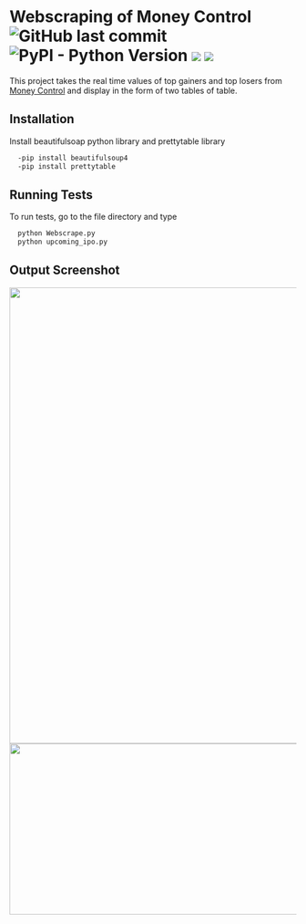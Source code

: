 
# Webscraping of Money Control ![GitHub last commit](https://img.shields.io/github/last-commit/tanmayagrawal2000/Webscraper_Money_Control) ![PyPI - Python Version](https://img.shields.io/pypi/pyversions/beautifulsoup4?logo=Python) ![](https://img.shields.io/badge/-BeautifulSoap4-orange) ![](https://img.shields.io/badge/-PrettyTable-red)


This project takes the real time values of top gainers and top losers from [Money Control](https://www.moneycontrol.com/) and display in the form of two tables of table.


## Installation

Install beautifulsoap python library and prettytable library

```bash
  -pip install beautifulsoup4 
  -pip install prettytable 

```
    
## Running Tests

To run tests, go to the file directory and type

```bash
  python Webscrape.py
  python upcoming_ipo.py
```

## Output Screenshot

<img src="https://user-images.githubusercontent.com/53507833/152864933-b90ac3b8-e257-49ce-8120-cd79342a56ce.JPG" width="800">
<img src="https://user-images.githubusercontent.com/53507833/172928857-3178967d-2941-440c-b2fe-2ad33a08c943.JPG" width="1900" height="300">




